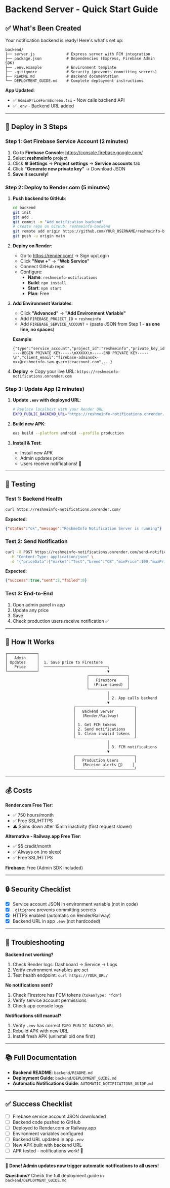 # Backend Server - Quick Start Guide

## ✅ What's Been Created

Your notification backend is ready! Here's what's set up:

```
backend/
├── server.js              # Express server with FCM integration
├── package.json           # Dependencies (Express, Firebase Admin SDK)
├── .env.example           # Environment template
├── .gitignore             # Security (prevents committing secrets)
├── README.md              # Backend documentation
└── DEPLOYMENT_GUIDE.md    # Complete deployment instructions
```

**App Updated**:
- ✅ `AdminPriceFormScreen.tsx` - Now calls backend API
- ✅ `.env` - Backend URL added

---

## 🚀 Deploy in 3 Steps

### Step 1: Get Firebase Service Account (2 minutes)

1. Go to **Firebase Console**: https://console.firebase.google.com/
2. Select **reshmeinfo** project
3. Click **⚙️ Settings** → **Project settings** → **Service accounts** tab
4. Click **"Generate new private key"** → Download JSON
5. **Save it securely!**

### Step 2: Deploy to Render.com (5 minutes)

1. **Push backend to GitHub**:
   ```bash
   cd backend
   git init
   git add .
   git commit -m "Add notification backend"
   # Create repo on GitHub: reshmeinfo-backend
   git remote add origin https://github.com/YOUR_USERNAME/reshmeinfo-backend.git
   git push -u origin main
   ```

2. **Deploy on Render**:
   - Go to https://render.com/ → Sign up/Login
   - Click **"New +"** → **"Web Service"**
   - Connect GitHub repo
   - Configure:
     - **Name**: `reshmeinfo-notifications`
     - **Build**: `npm install`
     - **Start**: `npm start`
     - **Plan**: Free

3. **Add Environment Variables**:
   - Click **"Advanced"** → **"Add Environment Variable"**
   - Add `FIREBASE_PROJECT_ID` = `reshmeinfo`
   - Add `FIREBASE_SERVICE_ACCOUNT` = (paste JSON from Step 1 - **as one line, no spaces**)

   **Example**:
   ```
   {"type":"service_account","project_id":"reshmeinfo","private_key_id":"abc123","private_key":"-----BEGIN PRIVATE KEY-----\nXXXXX\n-----END PRIVATE KEY-----\n","client_email":"firebase-adminsdk-xxx@reshmeinfo.iam.gserviceaccount.com",...}
   ```

4. **Deploy** → Copy your live URL: `https://reshmeinfo-notifications.onrender.com`

### Step 3: Update App (2 minutes)

1. **Update `.env` with deployed URL**:
   ```bash
   # Replace localhost with your Render URL
   EXPO_PUBLIC_BACKEND_URL="https://reshmeinfo-notifications.onrender.com"
   ```

2. **Build new APK**:
   ```bash
   eas build --platform android --profile production
   ```

3. **Install & Test**:
   - Install new APK
   - Admin updates price
   - Users receive notifications! 🎉

---

## 🧪 Testing

### Test 1: Backend Health

```bash
curl https://reshmeinfo-notifications.onrender.com/
```

**Expected**:
```json
{"status":"ok","message":"ReshmeInfo Notification Server is running"}
```

### Test 2: Send Notification

```bash
curl -X POST https://reshmeinfo-notifications.onrender.com/send-notification \
  -H "Content-Type: application/json" \
  -d '{"priceData":{"market":"Test","breed":"CB","minPrice":100,"maxPrice":200,"avgPrice":150}}'
```

**Expected**:
```json
{"success":true,"sent":2,"failed":0}
```

### Test 3: End-to-End

1. Open admin panel in app
2. Update any price
3. Save
4. Check production users receive notification ✅

---

## 🔄 How It Works

```
┌─────────────┐
│   Admin     │
│ Updates     │  1. Save price to Firestore
│   Price     │  ────────────────────────────┐
└─────────────┘                              ▼
                                    ┌─────────────────┐
                                    │   Firestore     │
                                    │  (Price saved)  │
                                    └─────────────────┘
                                             │
                                             │ 2. App calls backend
                                             ▼
                              ┌──────────────────────────┐
                              │   Backend Server         │
                              │   (Render/Railway)       │
                              │                          │
                              │ 1. Get FCM tokens        │
                              │ 2. Send notifications    │
                              │ 3. Clean invalid tokens  │
                              └──────────────────────────┘
                                             │
                                             │ 3. FCM notifications
                                             ▼
                              ┌──────────────────────────┐
                              │   Production Users       │
                              │   (Receive alerts 🔔)    │
                              └──────────────────────────┘
```

---

## 💰 Costs

**Render.com Free Tier**:
- ✅ 750 hours/month
- ✅ Free SSL/HTTPS
- ⚠️ Spins down after 15min inactivity (first request slower)

**Alternative - Railway.app Free Tier**:
- ✅ $5 credit/month
- ✅ Always on (no sleep)
- ✅ Free SSL/HTTPS

**Firebase**: Free (Admin SDK included)

---

## 🔒 Security Checklist

- [x] Service account JSON in environment variable (not in code)
- [x] `.gitignore` prevents committing secrets
- [x] HTTPS enabled (automatic on Render/Railway)
- [x] Backend URL in app `.env` (not hardcoded)

---

## 🐛 Troubleshooting

**Backend not working?**
1. Check Render logs: Dashboard → Service → Logs
2. Verify environment variables are set
3. Test health endpoint: `curl https://YOUR_URL/`

**No notifications sent?**
1. Check Firestore has FCM tokens (`tokenType: "fcm"`)
2. Verify service account permissions
3. Check app console logs

**Notifications still manual?**
1. Verify `.env` has correct `EXPO_PUBLIC_BACKEND_URL`
2. Rebuild APK with new URL
3. Install fresh APK (uninstall old one first)

---

## 📚 Full Documentation

- **Backend README**: `backend/README.md`
- **Deployment Guide**: `backend/DEPLOYMENT_GUIDE.md`
- **Automatic Notifications Guide**: `AUTOMATIC_NOTIFICATIONS_GUIDE.md`

---

## ✅ Success Checklist

- [ ] Firebase service account JSON downloaded
- [ ] Backend code pushed to GitHub
- [ ] Deployed to Render.com or Railway.app
- [ ] Environment variables configured
- [ ] Backend URL updated in app `.env`
- [ ] New APK built with backend URL
- [ ] APK tested - notifications work! 🎉

---

**🎉 Done! Admin updates now trigger automatic notifications to all users!**

**Questions?** Check the full deployment guide in `backend/DEPLOYMENT_GUIDE.md`

